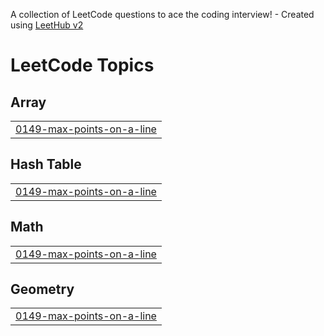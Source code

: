 A collection of LeetCode questions to ace the coding interview! - Created using [LeetHub v2](https://github.com/arunbhardwaj/LeetHub-2.0)
<!---LeetCode Topics Start-->
# LeetCode Topics
## Array
|  |
| ------- |
| [0149-max-points-on-a-line](https://github.com/vishalyadav5451/leetcode-solutions/tree/master/0149-max-points-on-a-line) |
## Hash Table
|  |
| ------- |
| [0149-max-points-on-a-line](https://github.com/vishalyadav5451/leetcode-solutions/tree/master/0149-max-points-on-a-line) |
## Math
|  |
| ------- |
| [0149-max-points-on-a-line](https://github.com/vishalyadav5451/leetcode-solutions/tree/master/0149-max-points-on-a-line) |
## Geometry
|  |
| ------- |
| [0149-max-points-on-a-line](https://github.com/vishalyadav5451/leetcode-solutions/tree/master/0149-max-points-on-a-line) |
<!---LeetCode Topics End-->